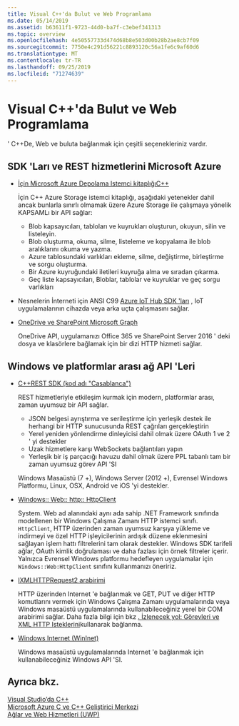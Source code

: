 ```yaml
---
title: Visual C++'da Bulut ve Web Programlama
ms.date: 05/14/2019
ms.assetid: b63611f1-9723-44d0-ba7f-c3ebef341313
ms.topic: overview
ms.openlocfilehash: 4e50557733d474d68b8e503d00b28b2ae8cb7f09
ms.sourcegitcommit: 7750e4c291d56221c8893120c56a1fe6c9af60d6
ms.translationtype: MT
ms.contentlocale: tr-TR
ms.lasthandoff: 09/25/2019
ms.locfileid: "71274639"
---
```

# <a name="cloud-and-web-programming-in-visual-c"></a>Visual C++'da Bulut ve Web Programlama

' C++De, Web ve buluta bağlanmak için çeşitli seçenekleriniz vardır.

## <a name="microsoft-azure-sdks-and-rest-services"></a>SDK 'Ları ve REST hizmetlerini Microsoft Azure

- [İçin Microsoft Azure Depolama Istemci kitaplığıC++](https://azure.github.io/azure-storage-cpp/)

  İçin C++ Azure Storage istemci kitaplığı, aşağıdaki yetenekler dahil ancak bunlarla sınırlı olmamak üzere Azure Storage ile çalışmaya yönelik KAPSAMLı bir API sağlar:

  - Blob kapsayıcıları, tabloları ve kuyrukları oluşturun, okuyun, silin ve listeleyin.
  - Blob oluşturma, okuma, silme, listeleme ve kopyalama ile blob aralıklarını okuma ve yazma.
  - Azure tablosundaki varlıkları ekleme, silme, değiştirme, birleştirme ve sorgu oluşturma.
  - Bir Azure kuyruğundaki iletileri kuyruğa alma ve sıradan çıkarma.
  - Geç liste kapsayıcıları, Bloblar, tablolar ve kuyruklar ve geç sorgu varlıkları

- Nesnelerin İnterneti için ANSI C99 [Azure IoT Hub SDK 'ları](/azure/iot-hub/iot-hub-devguide-sdks) , IoT uygulamalarının cihazda veya arka uçta çalışmasını sağlar.

- [OneDrive ve SharePoint Microsoft Graph](https://dev.onedrive.com/README.htm)

  OneDrive API, uygulamanızı Office 365 ve SharePoint Server 2016 ' deki dosya ve klasörlere bağlamak için bir dizi HTTP hizmeti sağlar.

## <a name="windows-and-cross-platform-networking-apis"></a>Windows ve platformlar arası ağ API 'Leri

- [C++REST SDK (kod adı "Casablanca")](https://github.com/Microsoft/cpprestsdk)

  REST hizmetleriyle etkileşim kurmak için modern, platformlar arası, zaman uyumsuz bir API sağlar.

  - JSON belgesi ayrıştırma ve serileştirme için yerleşik destek ile herhangi bir HTTP sunucusunda REST çağrıları gerçekleştirin
  - Yerel yeniden yönlendirme dinleyicisi dahil olmak üzere OAuth 1 ve 2 ' yi destekler
  - Uzak hizmetlere karşı WebSockets bağlantıları yapın
  - Yerleşik bir iş parçacığı havuzu dahil olmak üzere PPL tabanlı tam bir zaman uyumsuz görev API 'SI

  Windows Masaüstü (7 +), Windows Server (2012 +), Evrensel Windows Platformu, Linux, OSX, Android ve iOS 'yi destekler.

- [Windows:: Web:: http:: HttpClient](/uwp/api/windows.web.http.httpclient)

  System. Web ad alanındaki aynı ada sahip .NET Framework sınıfında modellenen bir Windows Çalışma Zamanı HTTP istemci sınıfı. `HttpClient`, HTTP üzerinden zaman uyumsuz karşıya yükleme ve indirmeyi ve özel HTTP işleyicilerinin ardışık düzene eklenmesini sağlayan işlem hattı filtrelerini tam olarak destekler. Windows SDK tarifeli ağlar, OAuth kimlik doğrulaması ve daha fazlası için örnek filtreler içerir. Yalnızca Evrensel Windows platformu hedefleyen uygulamalar için `Windows::Web:HttpClient` sınıfını kullanmanızı öneririz.

- [IXMLHTTPRequest2 arabirimi](/windows/win32/api/msxml6/nn-msxml6-ixmlhttprequest2)

  HTTP üzerinden Internet 'e bağlanmak ve GET, PUT ve diğer HTTP komutlarını vermek için Windows Çalışma Zamanı uygulamalarında veya Windows masaüstü uygulamalarında kullanabileceğiniz yerel bir COM arabirimi sağlar. Daha fazla bilgi için bkz [. İzlenecek yol: Görevleri ve XML HTTP Isteklerini](../parallel/concrt/walkthrough-connecting-using-tasks-and-xml-http-requests.md)kullanarak bağlanma.

- [Windows Internet (WinInet)](/windows/win32/WinInet/portal)

  Windows masaüstü uygulamalarında Internet 'e bağlanmak için kullanabileceğiniz Windows API 'SI.

## <a name="see-also"></a>Ayrıca bkz.

[Visual Studio’da C++](../overview/visual-cpp-in-visual-studio.md) <br/>
[Microsoft Azure C ve C++ Geliştirici Merkezi](https://azure.microsoft.com/develop/cpp/) <br/>
[Ağlar ve Web Hizmetleri (UWP)](/windows/uwp/networking/)
